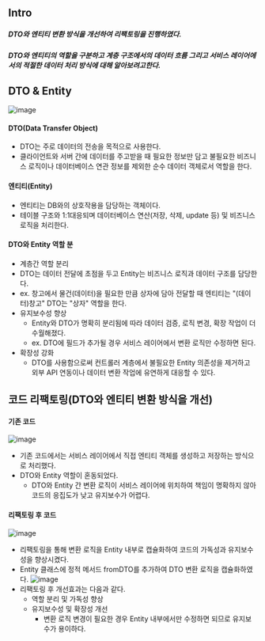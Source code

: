## Intro
##### DTO와 엔티티 변환 방식을 개선하여 리팩토링을 진행하였다.
##### DTO와 엔티티의 역할을 구분하고 계층 구조에서의 데이터 흐름 그리고 서비스 레이어에서의 적절한 데이터 처리 방식에 대해 알아보려고한다. 

## DTO & Entity
![image](https://github.com/user-attachments/assets/9eb88258-5486-402f-b928-fedc4d0ee0c1)

#### DTO(Data Transfer Object)
- DTO는 주로 데이터의 전송을 목적으로 사용한다.
- 클라이언트와 서버 간에 데이터를 주고받을 때 필요한 정보만 담고 불필요한 비즈니스 로직이나 데이터베이스 연관 정보를 제외한 순수 데이터 객체로서 역할을 한다.

#### 엔티티(Entity)
- 엔티티는 DB와의 상호작용을 담당하는 객체이다.
- 테이블 구조와 1:1대응되며 데이터베이스 연산(저장, 삭제, update 등) 및 비즈니스 로직을 처리한다.
 
#### DTO와 Entity 역할 분
- 계층간 역할 분리
 - DTO는 데이터 전달에 초점을 두고 Entity는 비즈니스 로직과 데이터 구조를 담당한다.
 - ex. 창고에서 물건(데이터)을 필요한 만큼 상자에 담아 전달할 때 엔티티는 "(데이터)창고" DTO는 "상자" 역할을 한다.
- 유지보수성 향상
  - Entity와 DTO가 명확히 분리됨에 따라 데이터 검증, 로직 변경, 확장 작업이 더 수월해졌다.
  - ex. DTO에 필드가 추가될 경우 서비스 레이어에서 변환 로직만 수정하면 된다.
- 확장성 강화
  - DTO를 사용함으로써 컨트롤러 계층에서 불필요한 Entity 의존성을 제거하고 외부 API 연동이나 데이터 변환 작업에 유연하게 대응할 수 있다.

## 코드 리팩토링(DTO와 엔티티 변환 방식을 개선)
#### 기존 코드
![image](https://github.com/user-attachments/assets/99010392-121e-4a1d-8f50-67a8a90c3239)
- 기존 코드에서는 서비스 레이어에서 직접 엔티티 객체를 생성하고 저장하는 방식으로 처리했다.
- DTO와 Entity 역할이 혼동되었다.
  - DTO와 Entity 간 변환 로직이 서비스 레이어에 위치하여 책임이 명확하지 않아 코드의 응집도가 낮고 유지보수가 어렵다.

#### 리팩토링 후 코드
![image](https://github.com/user-attachments/assets/351d58ea-a63d-47ef-ba34-05d2883c719d)
- 리팩토링을 통해 변환 로직을 Entity 내부로 캡슐화하여 코드의 가독성과 유지보수성을 향상시켰다.
- Entity 클래스에 정적 메서드 fromDTO를 추가하여 DTO 변환 로직을 캡슐화하였다. 
![image](https://github.com/user-attachments/assets/8eecaf4d-3296-4a06-87b5-36ee594cc47c)
- 리팩토링 후 개선효과는 다음과 같다.
  - 역할 분리 및 가독성 향상
  - 유지보수성 및 확장성 개선
     - 변환 로직 변경이 필요한 경우 Entity 내부에서만 수정하면 되므로 유지보수가 용이하다. 


